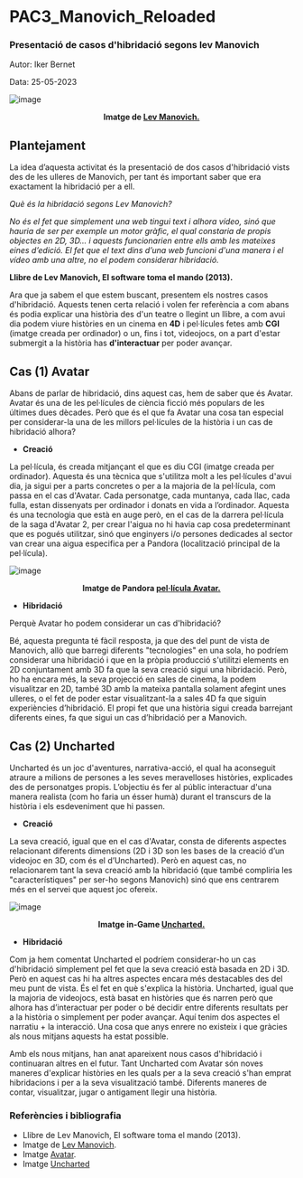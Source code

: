 # PAC3_Manovich_Reloaded
### Presentació de casos d'hibridació segons lev Manovich
Autor: Iker Bernet

Data: 25-05-2023

![image](https://github.com/IkerBernet/PAC3_Manovich_Reloaded/assets/132346580/df1b0377-4d6c-492b-ac6a-e5b19d6385f0)
**<center>Imatge de [Lev Manovich.](https://es.wikipedia.org/wiki/Lev_Manovich#/media/Archivo:Lev_Manovich_%E2%80%94_How_to_analyze_culture_using_social_networks.jpg)</center>**

## Plantejament

La idea d’aquesta activitat és la presentació de dos casos d'hibridació vists des de les ulleres de Manovich, per tant és important saber que era exactament la hibridació per a ell.

*Què és la hibridació segons Lev Manovich?*

*No és el fet que simplement una web tingui text i alhora vídeo, sinó que hauria de ser per exemple un motor gràfic, el qual constaria de propis objectes en 2D, 3D... i aquests funcionarien entre ells amb les mateixes eines d’edició. El fet que el text dins d’una web funcioni d'una manera i el vídeo amb una altre, no el podem considerar hibridació.*

**Llibre de Lev Manovich, El software toma el mando (2013).**

Ara que ja sabem el que estem buscant, presentem els nostres casos d'hibridació. Aquests tenen certa relació i volen fer referència a com abans és podia explicar una història des d'un teatre o llegint un llibre, a com avui dia podem viure històries en un cinema en  **4D** i pel·lícules fetes amb **CGI** (imatge creada per ordinador) o un, fins i tot, videojocs, on a part d'estar submergit a la història has **d'interactuar** per poder avançar.
## Cas (1) Avatar
Abans de parlar de hibridació, dins aquest cas, hem de saber que és Avatar. Avatar és una de les pel·lícules de ciència ficció més populars de les últimes dues dècades. Però que és el que fa Avatar una cosa tan especial per considerar-la una de les millors pel·lícules de la història i un cas de hibridació alhora?
- **Creació**

La pel·lícula, és creada mitjançant el que es diu CGI (imatge creada per ordinador). Aquesta és una tècnica que s'utilitza molt a les pel·lícules d'avui dia, ja sigui per a parts concretes o per a la majoria de la pel·lícula, com passa en el cas d'Avatar. Cada personatge, cada muntanya, cada llac, cada fulla, estan dissenyats per ordinador i donats en vida a l’ordinador. Aquesta és una tecnologia que està en auge però, en el cas de la darrera pel·lícula de la saga d'Avatar 2, per crear l'aigua no hi havia cap cosa predeterminant que es pogués utilitzar, sinó que enginyers i/o persones dedicades al sector van crear una aigua especifica per a Pandora (localització principal de la pel·lícula).

![image](https://i.blogs.es/884d13/avatar-2/1366_2000.jpeg)
**<center>Imatge de Pandora [pel·lícula Avatar.](https://i.blogs.es/884d13/avatar-2/1366_2000.jpeg)</center>**

- **Hibridació**

Perquè Avatar ho podem considerar un cas d'hibridació?

Bé, aquesta pregunta té fàcil resposta, ja que des del punt de vista de Manovich, allò que barregi diferents "tecnologies" en una sola, ho podríem considerar una hibridació i que en la pròpia producció s'utilitzi elements en 2D conjuntament amb 3D fa que la seva creació sigui una hibridació. Però, ho ha encara més, la seva projecció en sales de cinema, la podem visualitzar en 2D, també 3D amb la mateixa pantalla solament afegint unes ulleres, o el fet de poder estar visualitzant-la a sales 4D fa que siguin experiències d’hibridació. El propi fet que una història sigui creada barrejant diferents eines, fa que sigui un cas d’hibridació per a Manovich.
## Cas (2) Uncharted
Uncharted és un joc d'aventures, narrativa-acció, el qual ha aconseguit atraure a milions de persones a les seves meravelloses històries, explicades des de personatges propis. L’objectiu és fer al públic interactuar d'una manera realista (com ho faria un ésser humà) durant el transcurs de la història i els esdeveniment que hi passen.
- **Creació**

La seva creació, igual que en el cas d'Avatar, consta de diferents aspectes relacionant diferents dimensions (2D i 3D son les bases de la creació d’un videojoc en 3D, com és el d’Uncharted). Però en aquest cas, no relacionarem tant la seva creació amb la hibridació (que també compliria les "característiques" per ser-ho segons Manovich) sinó que ens centrarem més en el servei que aquest joc ofereix.

![image](https://blog.es.playstation.com/tachyon/sites/14/2021/12/92ec4208ce7b643bbca8081e7805502a9fe7b268-scaled.jpg?resize=1088%2C612&crop_strategy=smart)
**<center>Imatge in-Game [Uncharted.](https://blog.es.playstation.com/tachyon/sites/14/2021/12/92ec4208ce7b643bbca8081e7805502a9fe7b268-scaled.jpg?resize=1088%2C612&crop_strategy=smart)</center>**

- **Hibridació**

Com ja hem comentat Uncharted el podríem considerar-ho un cas d'hibridació simplement pel fet que la seva creació està basada en 2D i 3D. Però en aquest cas hi ha altres aspectes encara més destacables des del meu punt de vista. És el fet en què s'explica la història. Uncharted, igual que la majoria de videojocs, està basat en històries que és narren però que alhora has d’interactuar per poder o bé decidir entre diferents resultats per a la història o simplement per poder avançar. Aquí tenim dos aspectes el narratiu + la interacció. Una cosa que anys enrere no existeix i que gràcies als nous mitjans aquests ha estat possible.

Amb els nous mitjans, han anat apareixent nous casos d'hibridació i continuaran altres en el futur. Tant Uncharted com Avatar són noves maneres d'explicar històries en les quals per a la seva creació s'han emprat hibridacions i per a la seva visualització també. Diferents maneres de contar, visualitzar, jugar o antigament llegir una història.

### Referències i bibliografia
- Llibre de Lev Manovich, El software toma el mando (2013).
- Imatge de [Lev Manovich](https://es.wikipedia.org/wiki/Lev_Manovich#/media/Archivo:Lev_Manovich_%E2%80%94_How_to_analyze_culture_using_social_networks.jpg).
- Imatge [Avatar](https://i.blogs.es/884d13/avatar-2/1366_2000.jpeg).
- Imatge [Uncharted](https://blog.es.playstation.com/tachyon/sites/14/2021/12/92ec4208ce7b643bbca8081e7805502a9fe7b268-scaled.jpg?resize=1088%2C612&crop_strategy=smart)
